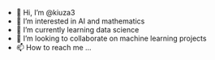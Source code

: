- 👋 Hi, I’m @kiuza3
- 👀 I’m interested in AI and mathematics
- 🌱 I’m currently learning data science
- 💞️ I’m looking to collaborate on machine learning projects
- 📫 How to reach me ...

<!---
kiuza3/kiuza3 is a ✨ special ✨ repository because its `README.md` (this file) appears on your GitHub profile.
You can click the Preview link to take a look at your changes.
--->
